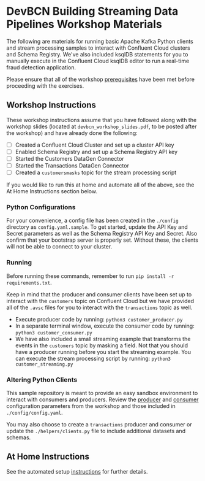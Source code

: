 # DevBCN Building Streaming Data Pipelines Workshop Materials

The following are materials for running basic Apache Kafka Python clients and stream processing samples to interact with Confluent Cloud clusters and Schema Registry. We've also included ksqlDB statements for you to manually execute in the Confluent Cloud ksqlDB editor to run a real-time fraud detection application. 

Please ensure that all of the workshop [prerequisites](prerequisites.md) have been met before proceeding with the exercises.

## Workshop Instructions 

These workshop instructions assume that you have followed along with the workshop slides (located at `devbcn_workshop_slides.pdf`, to be posted after the workshop) and have already done the following:

 - [ ] Created a Confluent Cloud Cluster and set up a cluster API key
 - [ ] Enabled Schema Registry and set up a Schema Registry API key
 - [ ] Started the Customers DataGen Connector
 - [ ] Started the Transactions DataGen Connector
 - [ ] Created a `customersmasks` topic for the stream processing script

If you would like to run this at home and automate all of the above, see the At Home Instructions section below.

### Python Configurations

For your convenience, a config file has been created in the `./config` directory as `config.yaml.sample`. To get started, update the API Key and Secret parameters as well as the Schema Registry API Key and Secret. Also confirm that your bootstrap server is properly set. Without these, the clients will not be able to connect to your cluster.

### Running

Before running these commands, remember to run `pip install -r requirements.txt`. 

Keep in mind that the producer and consumer clients have been set up to interact with the `customers` topic on Confluent Cloud but we have provided all of the `.avsc` files for you to interact with the `transactions` topic as well.

 - Execute producer code by running: `python3 customer_producer.py`
 - In a separate terminal window, execute the consumer code by running:  `python3 customer_consumer.py`
 - We have also included a small streaming example that transforms the events in the `customers` topic by masking a field. Not that you should have a producer running before you start the streaming example. You can execute the stream processing script by running: `python3 customer_streaming.py` 

### Altering Python Clients

This sample repository is meant to provide an easy sandbox environment to interact with consumers and producers. Review the [producer](https://docs.confluent.io/platform/current/installation/configuration/producer-configs.html) and [consumer](https://docs.confluent.io/platform/current/installation/configuration/consumer-configs.html) configuration parameters from the workshop and those included in `./config/config.yaml`.

You may also choose to create a `transactions` producer and consumer or update the `./helpers/clients.py` file to include additional datasets and schemas.

## At Home Instructions

See the automated setup [instructions](automated-setup/README.md) for further details.
